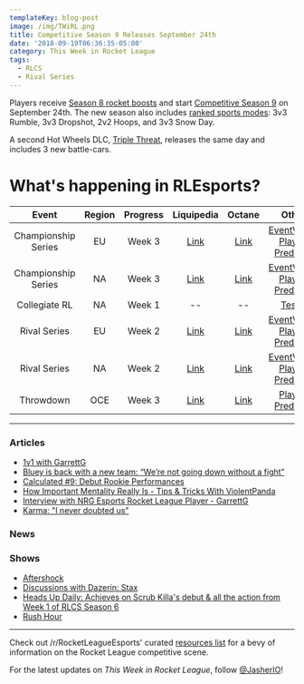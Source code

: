 ```yaml
---
templateKey: blog-post
image: /img/TWiRL.png
title: Competitive Season 9 Releases September 24th
date: '2018-09-19T06:36:35-05:00'
category: This Week in Rocket League
tags:
  - RLCS
  - Rival Series
---
```

Players receive [Season 8 rocket boosts](https://www.rocketleague.com/news/season-8-rewards-season-9-details/) and start [Competitive Season 9](https://www.rocketleague.com/news/season-9-update-september-24/) on September 24th. The new season also includes [ranked sports modes](https://www.rocketleague.com/news/season-8-rewards-season-9-details/): 3v3 Rumble, 3v3 Dropshot, 2v2 Hoops, and 3v3 Snow Day. 

A second Hot Wheels DLC, [Triple Threat](https://www.rocketleague.com/news/new-hot-wheels-triple-threat-dlc-pack-september-24/), releases the same day and includes 3 new battle-cars. 

# What's happening in RLEsports?

| Event | Region | Progress | Liquipedia | Octane | Other |
|:-------------------:|:------:|:--------:|:-------------------------------------------------------------------------------------------------------------------------------:|:-------------------------------------------------------------:|:----------------------------------------------------------------------------------------------------------------------------------------:|
| Championship Series | EU | Week 3 | [Link](https://liquipedia.net/rocketleague/Rocket_League_Championship_Series/Season_6/Europe) | [Link](https://octane.gg/event/rlcs-season-six-europe) | [EventVODs](https://eventvods.com/rocket-league/rlcs-europe-season-6?s=0), [Playoff Predictor](https://us.nallen.me/rlcs/eu) |
| Championship Series | NA | Week 3 | [Link](https://liquipedia.net/rocketleague/Rocket_League_Championship_Series/Season_6/North_America) | [Link](https://octane.gg/event/rlcs-season-six-north-america) | [EventVODs](https://eventvods.com/rocket-league/rlcs-north-america-season-6?s=0), [Playoff Predictor](https://us.nallen.me/rlcs/na) |
| Collegiate RL | NA | Week 1 | -- | -- | [Tespa](https://compete.tespa.org/tournament/117) |
| Rival Series | EU | Week 2 | [Link](https://liquipedia.net/rocketleague/Rocket_League_Championship_Series/Season_6/Europe/Rocket_League_Rival_Series) | [Link](https://octane.gg/event/rlrs-season-six-europe) | [EventVODs](https://eventvods.com/rocket-league/rlrs-europe-season-6?s=0), [Playoff Predictor](https://us.nallen.me/rlcs/eu/rlrs) |
| Rival Series | NA | Week 2 | [Link](https://liquipedia.net/rocketleague/Rocket_League_Championship_Series/Season_6/North_America/Rocket_League_Rival_Series) | [Link](https://octane.gg/event/rlrs-season-six-north-america) | [EventVODs](https://eventvods.com/rocket-league/rlrs-north-america-season-6?s=0), [Playoff Predictor](https://us.nallen.me/rlcs/na/rlrs) |
| Throwdown | OCE | Week 3 | [Link](https://liquipedia.net/rocketleague/Rocket_League_Championship_Series/Season_6/Oceania/League_Play) | [Link](https://octane.gg/event/throwdown-season-six) | [Playoff Predictor](https://us.nallen.me/rlcs/oce) |

---

### Articles

* [1v1 with GarrettG](https://www.rocketleagueesports.com/news/1v1-with-garrettg/)
* [Bluey is back with a new team: “We’re not going down without a fight”](https://rocketeers.gg/interview-bluey-savage-psg-deevo-alpha-rlrs/)
* [Calculated #9: Debut Rookie Performances](https://www.rocketleagueesports.com/news/calculated--9--debut-rookie-performances/)
* [How Important Mentality Really Is - Tips & Tricks With ViolentPanda](http://team-dignitas.net/articles/news/rocket-league/12953/how-important-mentality-really-is-tips-tricks-with-violentpanda)
* [Interview with NRG Esports Rocket League Player - GarrettG](http://team-dignitas.net/articles/blogs/rocket-league/12947/interview-with-nrg-esports-rocket-league-player-garrettg)
* [Karma: "I never doubted us"](https://rocketeers.gg/interview-karma-splyce-rocket-league/)

### News

### Shows

* [Aftershock](https://www.youtube.com/watch?v=3S9zYlaMsQU)
* [Discussions with Dazerin: Stax](https://www.youtube.com/watch?v=vTS_yjDTef0)
* [Heads Up Daily: Achieves on Scrub Killa's debut & all the action from Week 1 of RLCS Season 6](https://www.youtube.com/watch?v=aI31sewfL2g)
* [Rush Hour](https://www.twitch.tv/videos/311967417)

---

Check out /r/RocketLeagueEsports' curated [resources list](https://www.reddit.com/r/RocketLeagueEsports/wiki/links) for a bevy of information on the Rocket League competitive scene.

For the latest updates on *This Week in Rocket League*, follow [@JasherIO](https://twitter.com/JasherIO)!
